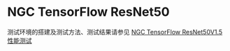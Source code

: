 <!-- omit in toc -->
# NGC TensorFlow ResNet50

测试环境的搭建及测试方法、测试结果请参见 [NGC TensorFlow ResNet50V1.5 性能测试](./code/README.md)